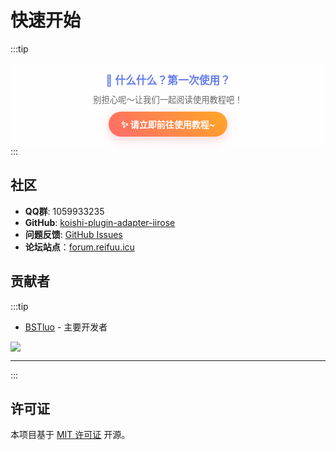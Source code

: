 # 快速开始

:::tip
<div style="background: rgba(255, 255, 255, 0.7); padding: 15px; border-radius: 10px; text-align: center;">
<h3 style="color: #667eea; margin: 0 0 10px 0; font-size: 1.2em;">🌸 什么什么？第一次使用？</h3>
<p style="color: #666; margin: 10px 0; font-size: 0.95em;">别担心呢～让我们一起阅读使用教程吧！</p>
<a href="./markdown/firstime/koishi" style="display: inline-block; background: linear-gradient(45deg, #ff6b6b, #ffa726); color: white; padding: 10px 20px; border-radius: 25px; text-decoration: none; font-weight: bold; box-shadow: 0 4px 15px rgba(255, 107, 107, 0.3); transition: all 0.3s ease;">
✨ 请立即前往使用教程~
</a>
</div>
:::

## 社区

- **QQ群**: 1059933235
- **GitHub**: [koishi-plugin-adapter-iirose](https://github.com/BSTluo/koishi-plugin-adapter-iirose)
- **问题反馈**: [GitHub Issues](https://github.com/BSTluo/koishi-plugin-adapter-iirose/issues)
- **论坛站点**：[forum.reifuu.icu](https://forum.reifuu.icu/latest)

## 贡献者

:::tip

- [BSTluo](https://github.com/BSTluo) - 主要开发者


<a href="https://github.com/BSTluo/koishi-plugin-adapter-iirose/graphs/contributors">
<img src="https://contrib.rocks/image?repo=BSTluo/koishi-plugin-adapter-iirose" />
</a>

---
:::

## 许可证

本项目基于 [MIT 许可证](https://github.com/BSTluo/koishi-plugin-adapter-iirose/blob/main/LICENSE) 开源。